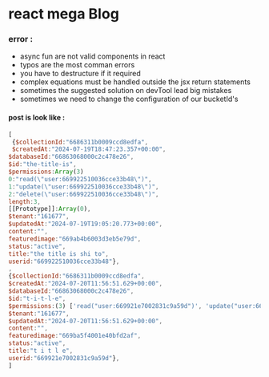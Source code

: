 # react mega Blog



### error :

- async fun are not valid components in react 
- typos are the most comman errors 
- you have to destructure if it required 
- complex equations must be handled outside the jsx return statements
- sometimes the suggested solution on devTool lead big mistakes
- sometimes we need to change the configuration of our bucketId's


 #### post is look like : 

```js
[
 {$collectionId:"6686311b0009ccd8edfa",
 $createdAt:"2024-07-19T18:47:23.357+00:00",
$databaseId:"66863068000c2c478e26",
$id:"the-title-is",
$permissions:Array(3)
0:"read(\"user:669922510036cce33b48\")",
1:"update(\"user:669922510036cce33b48\")",
2:"delete(\"user:669922510036cce33b48\")",
length:3,
[[Prototype]]:Array(0),
$tenant:"161677",
$updatedAt:"2024-07-19T19:05:20.773+00:00",
content:"",
featuredimage:"669ab4b6003d3eb5e79d",
status:"active",
title:"the title is shi to",
userid:"669922510036cce33b48"},
,
{$collectionId:"6686311b0009ccd8edfa",
$createdAt:"2024-07-20T11:56:51.629+00:00",
$databaseId:"66863068000c2c478e26",
$id:"t-i-t-l-e",
$permissions:(3) ['read("user:669921e7002831c9a59d")', 'update("user:669921e7002831c9a59d")', 'delete("user:669921e7002831c9a59d")'],
$tenant:"161677",
$updatedAt:"2024-07-20T11:56:51.629+00:00",
content:"",
featuredimage:"669ba5f4001e40bfd2af",
status:"active",
title:"t i t l e",
userid:"669921e7002831c9a59d"},
]
```